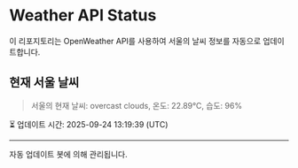 
# Weather API Status

이 리포지토리는 OpenWeather API를 사용하여 서울의 날씨 정보를 자동으로 업데이트합니다.

## 현재 서울 날씨
> 서울의 현재 날씨: overcast clouds, 온도: 22.89°C, 습도: 96%

⏳ 업데이트 시간: 2025-09-24 13:19:39 (UTC)

---
자동 업데이트 봇에 의해 관리됩니다.
